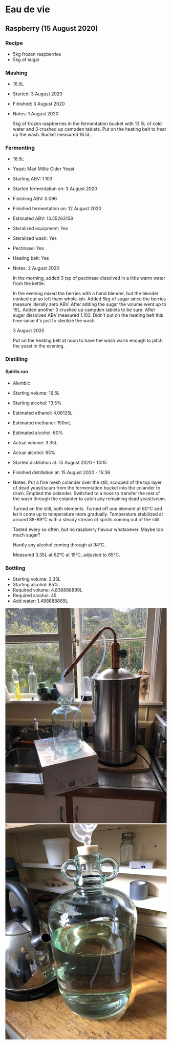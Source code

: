 # Eau de vie

## Raspberry (15 August 2020)

### Recipe

  - 5kg frozen raspberries
  - 5kg of sugar

### Mashing

  - 16.5L
  - Started: 3 August 2020
  - Finished: 3 August 2020
  - Notes:
    1 August 2020
    
    5kg of frozen raspberries in the fermentation bucket with 13.5L of cold water and 3 crushed up campden tablets. Put on the heating belt to heat up the wash. Bucket measured 16.5L.

### Fermenting

  - 16.5L
  - Yeast: Mad Millie Cider Yeast
  - Starting ABV: 1.103
  - Started fermentation on: 3 August 2020
  - Finishing ABV: 0.096
  - Finished fermentation on: 12 August 2020
  - Estimated ABV: 13.55263158
  - Steralized equipment: Yes
  - Steralized wash: Yes
  - Pectinase: Yes
  - Heating belt: Yes
  - Notes:
    2 August 2020

    In the morning, added 3 tsp of pectinase dissolved in a little warm water from the kettle.

    In the evening mixed the berries with a hand blender, but the blender conked out so left them whole-ish. Added 5kg of sugar since the berries measure literally zero ABV. After adding the sugar the volume went up to 19L. Added another 3 crushed up campden tablets to be sure. After sugar dissolved ABV measured 1.103. Didn't put on the heating belt this time since it's just to sterilize the wash.

    3 August 2020

    Put on the heating belt at noon to have the wash warm enough to pitch the yeast in the evening.

### Distilling

#### Spirits run

  - Alembic
  - Starting volume: 16.5L
  - Starting alcohol: 13.5%
  - Estimated ethanol: 4.06125L
  - Estimated methanol: 150mL
  - Estimated alcohol: 60%
  - Actual volume: 3.35L
  - Actual alcohol: 65%
  - Started distillation at: 15 August 2020 - 13:15
  - Finished distillation at: 15 August 2020 - 15:36
  - Notes:
    Put a fine mesh colander over the still, scooped of the top layer of dead yeast/scum from the fermentation bucket into the colander to drain. Emptied the colander. Switched to a hose to transfer the rest of the wash through the colander to catch any remaining dead yeast/scum.

    Turned on the still, both elements. Turned off one element at 60°C and let it come up to temperature more gradually. Temperature stabilized at around 88-89°C with a steady stream of spirits coming out of the still.

    Tasted every so often, but no raspberry flavour whatsoever. Maybe too much sugar?

    Hardly any alcohol coming through at 94°C.

    Measured 3.35L at 62°C at 15°C, adjusted to 65°C.

### Bottling

  - Starting volume: 3.35L
  - Starting alcohol: 65%
  - Required volume: 4.838888889L
  - Required alcohol: 45
  - Add water: 1.488888889L

![Spirit run](https://github.com/riencroonenborghs/distilling/blob/master/recipes/eau%20de%20vie/raspberry%20-%202020.08.15%20-%201.jpeg?raw=true "Spirit run")
![Spirits](https://github.com/riencroonenborghs/distilling/blob/master/recipes/eau%20de%20vie/raspberry%20-%202020.08.15%20-%202.jpeg?raw=true "Spirits")
